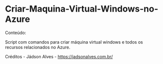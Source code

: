# Criar-Maquina-Virtual-Windows-no-Azure

Conteúdo:

Script com comandos para criar máquina virtual windows e todos os recursos relacionados no Azure.

Créditos - Jádson Alves - https://jadsonalves.com.br/
